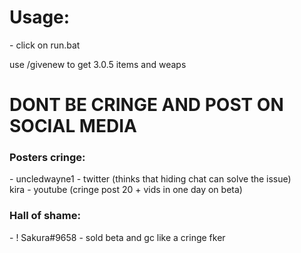 <h1>Usage:</h1>
 - click on run.bat

use /givenew to get 3.0.5 items and weaps

<h1>DONT BE CRINGE AND POST ON SOCIAL MEDIA</h1>

<h3>Posters cringe:</h3>
 - uncledwayne1 - twitter (thinks that hiding chat can solve the issue)<br>
kira - youtube (cringe post 20 + vids in one day on beta)<br>

<h3>Hall of shame:</h3>
 - ! Sakura#9658 - sold beta and gc like a cringe fker<br>
